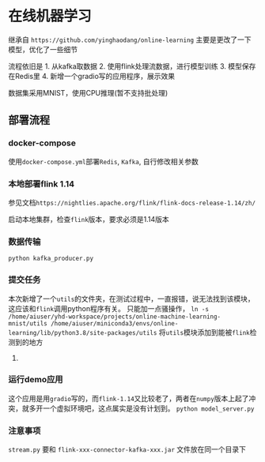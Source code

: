 # 在线机器学习

继承自 `https://github.com/yinghaodang/online-learning`
主要是更改了一下模型，优化了一些细节

流程依旧是 1. 从kafka取数据
          2. 使用flink处理流数据，进行模型训练
          3. 模型保存在Redis里
          4. 新增一个gradio写的应用程序，展示效果

数据集采用MNIST，使用CPU推理(暂不支持批处理)

## 部署流程

### docker-compose

使用`docker-compose.yml`部署`Redis`, `Kafka`, 自行修改相关参数

### 本地部署flink 1.14

参见文档`https://nightlies.apache.org/flink/flink-docs-release-1.14/zh/`

启动本地集群，检查`flink`版本，要求必须是1.14版本

### 数据传输

`python kafka_producer.py`

### 提交任务

本次新增了一个`utils`的文件夹，在测试过程中，一直报错，说无法找到该模块，这应该和`flink`调用python程序有关。
只能加一点骚操作，
`ln -s /home/aiuser/yhd-workspace/projects/online-machine-learning-mnist/utils /home/aiuser/miniconda3/envs/online-learning/lib/python3.8/site-packages/utils`
将`utils`模块添加到能被`flink`检测到的地方


1.

### 运行demo应用

这个应用是用`gradio`写的，而`flink-1.14`又比较老了，两者在`numpy`版本上起了冲突，就多开一个虚拟环境吧，这点属实是没有计划到。
`python model_server.py`


### 注意事项

`stream.py` 要和 `flink-xxx-connector-kafka-xxx.jar` 文件放在同一个目录下

